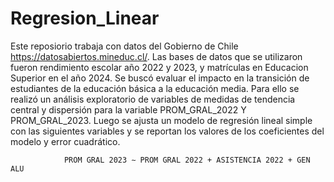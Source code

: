 # Regresion_Linear
Este reposiorio trabaja con datos del Gobierno de Chile https://datosabiertos.mineduc.cl/. Las bases de datos que se utilizaron fueron rendimiento escolar año 2022 y 2023, y matrículas en Educacion Superior en el año 2024. 
Se buscó evaluar el impacto en la transición de estudiantes de la educación básica a la educación media. Para ello se realizó un análisis exploratorio de variables de medidas de tendencia central y dispersión para la variable PROM_GRAL_2022 Y PROM_GRAL_2023. Luego se ajusta un modelo de regresión lineal simple con las siguientes variables y se reportan los valores de los coeficientes del modelo y error cuadrático.

                PROM GRAL 2023 ∼ PROM GRAL 2022 + ASISTENCIA 2022 + GEN ALU
